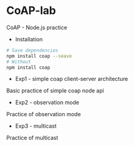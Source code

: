 # CoAP-lab
CoAP - Node.js practice

* Installation

``` Bash
# Save dependencies
npm install coap --seave
# Without
npm install coap
```

* Exp1 - simple coap client-server architecture

Basic practice of simple coap node api

* Exp2 - observation mode

Practice of observation mode

* Exp3 - multicast

Practice of multicast

